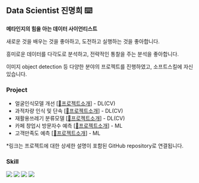 
## Data Scientist 진명희 ⌨️

**메타인지의 힘을 아는 데이터 사이언티스트**
 
새로운 것을 배우는 것을 좋아하고, 도전하고 실행하는 것을 좋아합니다.

흥미로운 데이터를 다각도로 분석하고, 전략적인 통찰을 주는 분석을 좋아합니다.

이미지 object detection 등 다양한 분야의 프로젝트를 진행하였고, 소프트스킬에 자신있습니다.

### Project
- 얼굴인식모델 개선 [[🔗프로젝트소개](https://github.com/jinmyeonghee/face-recognition)] - DL(CV)
- 과적차량 인식 및 단속 [[🔗프로젝트소개](https://github.com/jinmyeonghee/Overload-vehicle-detection)] - DL(CV)
- 재활용쓰레기 분류모델 [[🔗프로젝트소개](https://github.com/jinmyeonghee/Garbage-classification-model/tree/main)] - DL(CV)
- 카페 창업시 방문자수 예측 [[🔗프로젝트소개](https://github.com/jinmyeonghee/Visitor_Prediction_ML)] - ML
- 고객만족도 예측 [[🔗프로젝트소개](https://github.com/jinmyeonghee/Satisfaction-Analyze-ML/tree/main)] - ML
  
*링크는 프로젝트에 대한 상세한 설명이 포함된 GitHub repository로 연결됩니다.

### Skill
<img src="https://img.shields.io/badge/python-3776AB?style=flat&logo=python&logoColor=white"/> <img src="https://img.shields.io/badge/postgresql-4169E1?style=flat&logo=postgresql&logoColor=white"/> <img src="https://img.shields.io/badge/selenium-43B02A?style=flat&logo=selenium&logoColor=white"/> <img src="https://img.shields.io/badge/metabase-509EE3?style=flat&logo=metabase&logoColor=white"/>




